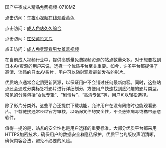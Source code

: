 国产午夜成人精品免费视频-0710MZ

点击访问：<a href="https://heiliaowzu4ur.pages.dev">午夜小视频在线观看黄色</a>

点击访问：<a href="https://heiliaoxqkkct.pages.dev">成人色站久久综合</a>

点击访问：<a href="https://heiliaowt0d7p.pages.dev">性交黄色大片</a>

点击访问：<a href="https://heiliaoxwd5i8.pages.dev">成人免费观看男女羞羞视频</a>

在当前成人视频行业中，提供高质量免费视频资源的站点数量众多。对于想要找到日本AV资源的用户来说，选择一个优质平台至关重要。如今，许多平台都提供了高清、流畅的日本AV影片，用户可以随时观看最新发布的影片。

优质站点通常会定期更新资源，以保证用户不会错过任何最新内容。同时，这些站点还会通过分类标签将影片进行详细划分，方便用户快速找到感兴趣的影片类型。常见的分类包括“女优专辑”、“剧情片”、“高清专区”等，用户可以轻松选择。

除了影片分类外，这些平台还提供下载功能，允许用户在没有网络时也能观看影片。下载链接通常经过官方审核，以确保文件的安全性，不会感染病毒或携带恶意软件。

值得一提的是，站点的安全性也是用户选择的重要标准。大部分优质平台都采用HTTPS加密技术，确保用户的数据安全和隐私保护。优质平台的版权声明清晰，确保内容合法，避免不必要的风险。

<span style="display:none;">[Canonical link](https://github.com/tsk543210/xxriben0912 )</span>
